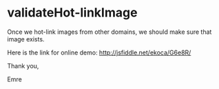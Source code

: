 validateHot-linkImage
=====================
Once we hot-link images from other domains, we should make sure that image exists.

Here is the link for online demo: http://jsfiddle.net/ekoca/G6e8R/

Thank you,

Emre

